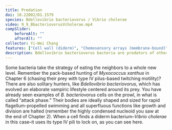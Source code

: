```yaml
---
title: Predation
doi: 10.22002/D1.1579
species: Bdellovibrio bacteriovorus / Vibrio cholerae
video: 9_9_BbacteriovorusVcholerae.mp4
compSlider:
    beforeAlt: ""
    afterAlt: ""
collector: Yi-Wei Chang
features: ["Cell wall (diderm)", "Chemosensory arrays (membrane-bound)", "Flagellar motor (disassembled)", "Membrane (inner)", "Membrane (outer)", "Nucleoid", "Pili (Type IV)", "Ribosomes", "Storage granules"]
description: Bdellovibrio bacteriovorus bacteria are predators of other diderm bacteria like Vibrio cholerae. They latch onto their prey with type IV pili
---
```


Some bacteria take the strategy of eating the neighbors to a whole new level. Remember the pack-based hunting of *Myxococcus xanthus* in Chapter 6 (chasing their prey with type IV pilus-based twitching motility)? There are also solitary hunters, like *Bdellovibrio bacteriovorus*, which has evolved an elaborate vampiric lifestyle centered around its prey. You have already seen examples of *B. bacteriovorus* cells on the prowl, in what is called “attack phase.” Their bodies are ideally shaped and sized for rapid flagellum-propelled swimming and all superfluous functions like growth and division are halted (remember the highly condensed nucleoid you saw at the end of Chapter 2). When a cell finds a diderm bacterium–*Vibrio cholerae* in this case–it uses its type IV pili to lock on, as you can see here.

